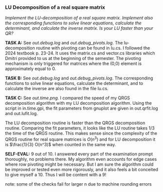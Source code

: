 ### LU Decomposition of a real square matrix

_Implement the LU-decomposition of a real square matrix. Implement also the corresponding functions to solve linear equations, calculate the determinant, and calculate the inverse matrix. Is your LU faster than your QR?_

**TASK A:** See _out.debug.log_ and _out.debug_pivots.log_. The lu-decomposition routine with pivoting can be found in lu.cs. I followed the 2024 textbook p. 23-24. It uses the matrix.cs and vector.cs libraries which Dmitri provided to us at the beginning of the semester. The pivoting mechanism is only triggered for matrices where the (0,0) element is approximately equal to 0.

**TASK B:** See _out.debug.log_ and _out.debug_pivots.log_. The corresponding functions to solve linear equations, calculate the determinant, and to calculate the inverse are also found in the file lu.cs.

**TASK C:** See _out.time.png_. I compared the speed of my QRGS decomposition algorithm with my LU decomposition algorithm. Using the script in in.time.gpi, the fit parameters from gnuplot are given in out.qrfit.log and out.lufit.log. 

The LU decomposition routine is faster than the QRGS decomposition routine. Comparing the fit parameters, it looks like the LU routine takes 1/3 the time of the QRGS routine. This makes sense since the complexity of the QRGS routine for real square matrices is $O(n^3)$ and for LU decomposition it is $\frac{1}{3} O(n^3)$ when counted in the same way.

**SELF-EVAL:** 9 out of 10. I answered every part of the examination prompt thoroughly, no problems there. My algorithm even accounts for edge cases where row pivoting might be necessary. But I am sure the algorithm could be improved or tested even more rigorously, and it also feels a bit conceited to give myself a 10. Thus I will be content with a 9!

note: some of the checks fail for larger n due to machine rounding errors

